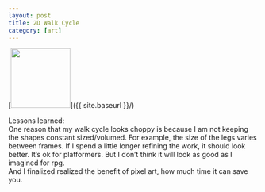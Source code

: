 ```yaml
---
layout: post
title: 2D Walk Cycle
category: [art]
---
```

[<img src="{{ site.baseurl }}/images/art/0120walk.GIF" style="width: 120px;"/>]({{ site.baseurl }}/)

<!--more-->

Lessons learned:  
One reason that my walk cycle looks choppy is because I am not keeping the shapes constant sized/volumed. For example, the size of the legs varies between frames. 
If I spend a little longer refining the work, it should look better. It’s ok for platformers. But I don’t think it will look as good as I imagined for rpg.  
And I finalized realized the benefit of pixel art, how much time it can save you.  


